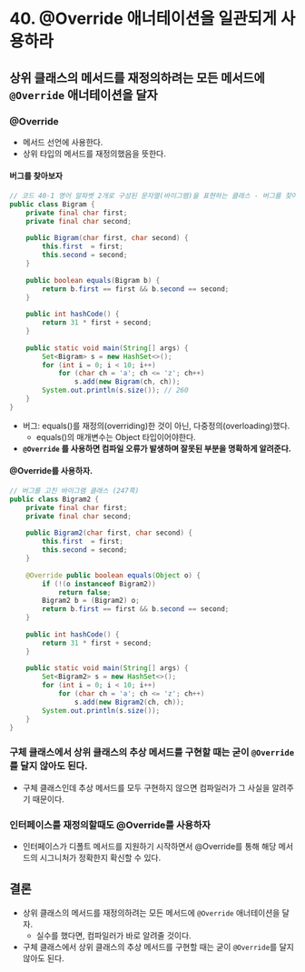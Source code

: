 # 40. @Override 애너테이션을 일관되게 사용하라

## 상위 클래스의 메서드를 재정의하려는 모든 메서드에 `@Override` 애너테이션을 달자
### @Override
- 메서드 선언에 사용한다.
- 상위 타입의 메서드를 재정의했음을 뜻한다.

#### 버그를 찾아보자
```java
// 코드 40-1 영어 알파벳 2개로 구성된 문자열(바이그램)을 표현하는 클래스 - 버그를 찾아보자. (246쪽)  
public class Bigram {  
    private final char first;  
    private final char second;  
  
    public Bigram(char first, char second) {  
        this.first  = first;  
        this.second = second;  
    }  
  
    public boolean equals(Bigram b) {  
        return b.first == first && b.second == second;  
    }  
  
    public int hashCode() {  
        return 31 * first + second;  
    }  
  
    public static void main(String[] args) {  
        Set<Bigram> s = new HashSet<>();  
        for (int i = 0; i < 10; i++)  
            for (char ch = 'a'; ch <= 'z'; ch++)  
                s.add(new Bigram(ch, ch));  
        System.out.println(s.size()); // 260  
    }  
}
```
- 버그: equals()를 재정의(overriding)한 것이 아닌, 다중정의(overloading)했다.
    - equals()의 매개변수는 Object 타입이어야한다.
- **`@Override` 를 사용하면 컴파일 오류가 발생하며 잘못된 부분을 명확하게 알려준다.**

#### @Override를 사용하자.
```java
// 버그를 고친 바이그램 클래스 (247쪽)  
public class Bigram2 {  
    private final char first;  
    private final char second;  
  
    public Bigram2(char first, char second) {  
        this.first  = first;  
        this.second = second;  
    }  
  
    @Override public boolean equals(Object o) {  
        if (!(o instanceof Bigram2))  
            return false;  
        Bigram2 b = (Bigram2) o;  
        return b.first == first && b.second == second;  
    }  
  
    public int hashCode() {  
        return 31 * first + second;  
    }  
  
    public static void main(String[] args) {  
        Set<Bigram2> s = new HashSet<>();  
        for (int i = 0; i < 10; i++)  
            for (char ch = 'a'; ch <= 'z'; ch++)  
                s.add(new Bigram2(ch, ch));  
        System.out.println(s.size());  
    }  
}
```

### 구체 클래스에서 상위 클래스의 추상 메서드를 구현할 때는 굳이 `@Override`를 달지 않아도 된다.
- 구체 클래스인데 추상 메서드를 모두 구현하지 않으면 컴파일러가 그 사실을 알려주기 때문이다.

### 인터페이스를 재정의할때도 @Override를 사용하자
- 인터페이스가 디폴트 메서드를 지원하기 시작하면서 @Override를 통해 해당 메서드의 시그니처가 정확한지 확신할 수 있다.


## 결론
- 상위 클래스의 메서드를 재정의하려는 모든 메서드에 `@Override` 애너테이션을 달자.
    - 실수를 했다면, 컴파일러가 바로 알려줄 것이다.
- 구체 클래스에서 상위 클래스의 추상 메서드를 구현할 때는 굳이 `@Override`를 달지 않아도 된다.
